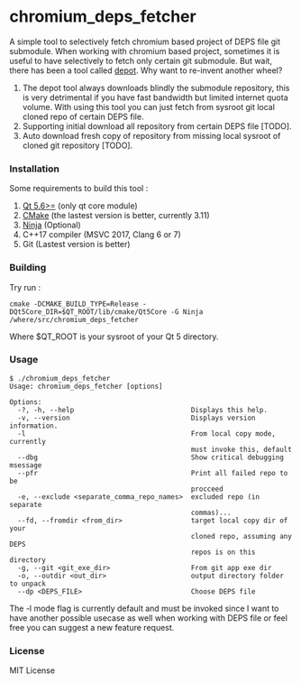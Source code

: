 # chromium_deps_fetcher 

A simple tool to selectively fetch chromium based project of DEPS file git submodule.
When working with chromium based project, sometimes it is useful to have selectively
to fetch only certain git submodule. But wait, there has been a tool called [depot](https://commondatastorage.googleapis.com/chrome-infra-docs/flat/depot_tools/docs/html/depot_tools_tutorial.html).
Why want to re-invent another wheel? 

1. The depot tool always downloads blindly the submodule repository, 
this is very detrimental if you have fast bandwidth but limited internet quota volume.
With using this tool you can just fetch from sysroot git local cloned repo of certain DEPS file.
2. Supporting initial download all repository from certain DEPS file [TODO]. 
3. Auto download fresh copy of repository from missing local sysroot of cloned git repository [TODO]. 

### Installation

Some requirements to build this tool :

1. [Qt 5.6>=](https://www.qt.io/) (only qt core module)
2. [CMake](https://cmake.org/download/) (the lastest version is better, currently 3.11)
3. [Ninja](https://github.com/ninja-build/ninja) (Optional)
4. C++17 compiler (MSVC 2017, Clang 6 or 7)
5. Git (Lastest version is better)

### Building 

Try run :

```
cmake -DCMAKE_BUILD_TYPE=Release -DQt5Core_DIR=$QT_ROOT/lib/cmake/Qt5Core -G Ninja /where/src/chromium_deps_fetcher
```

Where $QT_ROOT is your sysroot of your Qt 5 directory.

### Usage 
```
$ ./chromium_deps_fetcher
Usage: chromium_deps_fetcher [options]

Options:
  -?, -h, --help                             Displays this help.
  -v, --version                              Displays version information.
  -l                                         From local copy mode, currently
                                             must invoke this, default
  --dbg                                      Show critical debugging msessage
  --pfr                                      Print all failed repo to be
                                             procceed
  -e, --exclude <separate_comma_repo_names>  excluded repo (in separate
                                             commas)...
  --fd, --fromdir <from_dir>                 target local copy dir of your
                                             cloned repo, assuming any DEPS
                                             repos is on this directory
  -g, --git <git_exe_dir>                    From git app exe dir
  -o, --outdir <out_dir>                     output directory folder to unpack
  --dp <DEPS_FILE>                           Choose DEPS file

```

The -l mode flag is currently default and must be invoked since I want to have another possible usecase as well when working 
with DEPS file or feel free you can suggest a new feature request.



### License 
MIT License